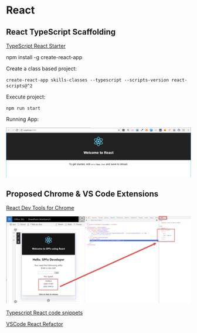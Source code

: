 # React

## React TypeScript Scaffolding

[TypeScript React Starter](https://github.com/Microsoft/TypeScript-React-Starter)

npm install -g create-react-app

Create a class based project:

```
create-react-app skills-classes --typescript --scripts-version react-scripts@^2
```

Execute project:

```
npm run start
```

Running App:

![alt first-app](_images/firstapp.png)

## Proposed Chrome & VS Code Extensions

[React Dev Tools for Chrome](https://chrome.google.com/webstore/detail/react-developer-tools/fmkadmapgofadopljbjfkapdkoienihi?hl=en)

![devtools](_images/react-dev-tools.png)

[Typescript React code snippets](https://marketplace.visualstudio.com/items?itemName=infeng.vscode-react-typescript)

[VSCode React Refactor](https://marketplace.visualstudio.com/items?itemName=planbcoding.vscode-react-refactor)
